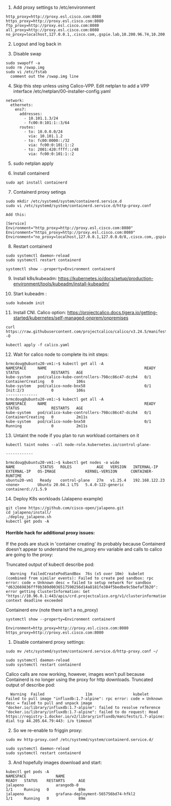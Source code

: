 1. Add proxy settings to /etc/environment

```
http_proxy=http://proxy.esl.cisco.com:8080
https_proxy=http://proxy.esl.cisco.com:8080
ftp_proxy=http://proxy.esl.cisco.com:8080
all_proxy=http://proxy.esl.cisco.com:8080
no_proxy=localhost,127.0.0.1,.cisco.com,.gspie.lab,10.200.96.74,10.200.96.120,mirror1,10.200.99.3,10.200.99.7,10.0.0.0/8,192.168.122.12,10.96.0.0/16,10.96.0.1
```
2. Logout and log back in

3. Disable swap
```
sudo swapoff -a 
sudo rm /swap.img
sudo vi /etc/fstab
  comment out the /swap.img line
```

4. Skip this step unless using Calico-VPP. Edit netplan to add a VPP interface /etc/netplan/00-installer-config.yaml

```
network:
  ethernets:
    ens7:
      addresses:
        - 10.101.1.3/24
        - fc00:0:101:1::3/64
      routes:
        - to: 10.0.0.0/24
          via: 10.101.1.2
        - to: fc00:0000::/32
          via: fc00:0:101:1::2
        - to: 2001:420:ffff::/48
          via: fc00:0:101:1::2

```
5. sudo netplan apply

6. Install containerd
```
sudo apt install containerd
```

7. Containerd proxy setings
```
sudo mkdir /etc/systemd/system/containerd.service.d
sudo vi /etc/systemd/system/containerd.service.d/http-proxy.conf

Add this:

[Service]
Environment="http_proxy=http://proxy.esl.cisco.com:8080" 
Environment="https_proxy=http://proxy.esl.cisco.com:8080" 
Environment="no_proxy=localhost,127.0.0.1,127.0.0.0/8,.cisco.com,.gspie.lab,10.200.96.74,10.200.96.120,mirror1,10.200.99.0/24,10.200.99.7,10.0.0.0/8,192.168.122.23,10.96.0.0/16,10.0.16.2,10.0.16.3”
```

8. Restart containerd
```
sudo systemctl daemon-reload
sudo systemctl restart containerd

systemctl show --property=Environment containerd
```

9. Install k8s/kubeadm: https://kubernetes.io/docs/setup/production-environment/tools/kubeadm/install-kubeadm/

10. Start kubeadm :

```
sudo kubeadm init
```

11. Install CNI. Calico option: https://projectcalico.docs.tigera.io/getting-started/kubernetes/self-managed-onprem/onpremises

```
curl https://raw.githubusercontent.com/projectcalico/calico/v3.24.5/manifests/calico.yaml -O

kubectl apply -f calico.yaml
```

12. Wait for calico node to complete its init steps:

```
brmcdoug@ubuntu20-vm1:~$ kubectl get all -A
NAMESPACE     NAME                                           READY   STATUS              RESTARTS   AGE
kube-system   pod/calico-kube-controllers-798cc86c47-dczh4   0/1     ContainerCreating   0          106s
kube-system   pod/calico-node-bnx58                          0/1     Init:2/3            0          106s
--------------
brmcdoug@ubuntu20-vm1:~$ kubectl get all -A
NAMESPACE     NAME                                           READY   STATUS              RESTARTS   AGE
kube-system   pod/calico-kube-controllers-798cc86c47-dczh4   0/1     ContainerCreating   0          2m11s
kube-system   pod/calico-node-bnx58                          0/1     Running             0          2m11s

```

13. Untaint the node if you plan to run workload containers on it

```
kubectl taint nodes --all node-role.kubernetes.io/control-plane-

------------

brmcdoug@ubuntu20-vm1:~$ kubectl get nodes -o wide
NAME           STATUS   ROLES           AGE   VERSION   INTERNAL-IP      EXTERNAL-IP   OS-IMAGE             KERNEL-VERSION      CONTAINER-RUNTIME
ubuntu20-vm1   Ready    control-plane   27m   v1.25.4   192.168.122.23   <none>        Ubuntu 20.04.1 LTS   5.4.0-122-generic   containerd://1.5.9

```

14. Deploy K8s workloads (Jalapeno example)
```
git clone https://github.com/cisco-open/jalapeno.git
cd jalapeno/install/
./deploy_jalapeno.sh 
kubectl get pods -A
```

#### Horrible hack for additional proxy issues:

If the pods are stuck in 'container creating' its probably because Containerd doesn't appear to understand the no_proxy env variable and calls to calico are going to the proxy:

Truncated output of kubectl describe pod:
```
  Warning  FailedCreatePodSandBox  76s (x5 over 10m)  kubelet            (combined from similar events): Failed to create pod sandbox: rpc error: code = Unknown desc = failed to setup network for sandbox "d632669836fff0b389d0036517590256d14a8181fe384f5bedbe9c5befaf3b20": error getting ClusterInformation: Get "https://10.96.0.1:443/apis/crd.projectcalico.org/v1/clusterinformations/default": context deadline exceeded
```
Containerd env (note there isn't a no_proxy)
```
systemctl show --property=Environment containerd

Environment=http_proxy=http://proxy.esl.cisco.com:8080 https_proxy=http://proxy.esl.cisco.com:8080
```

1. Disable containerd proxy settings:

```
sudo mv /etc/systemd/system/containerd.service.d/http-proxy.conf ~/

sudo systemctl daemon-reload
sudo systemctl restart containerd
```

Calico calls are now working, however, images won't pull because Containerd is no longer using the proxy for http downloads. Truncated output of describe pod:

```
  Warning  Failed                  11m                  kubelet            Failed to pull image "influxdb:1.7-alpine": rpc error: code = Unknown desc = failed to pull and unpack image "docker.io/library/influxdb:1.7-alpine": failed to resolve reference "docker.io/library/influxdb:1.7-alpine": failed to do request: Head https://registry-1.docker.io/v2/library/influxdb/manifests/1.7-alpine: dial tcp 44.205.64.79:443: i/o timeout
```
2. So we re-enable to friggin proxy:
```
sudo mv http-proxy.conf /etc/systemd/system/containerd.service.d/

sudo systemctl daemon-reload
sudo systemctl restart containerd
```
3. And hopefully images download and start:
```
kubectl get pods -A
NAMESPACE             NAME                                           READY   STATUS    RESTARTS      AGE
jalapeno              arangodb-0                                     1/1     Running   0             89m
jalapeno              grafana-deployment-565756bd74-hfkl2            1/1     Running   0             89m
```
